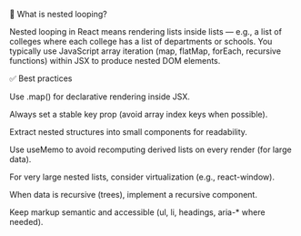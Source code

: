 🔁 What is nested looping?

Nested looping in React means rendering lists inside lists — e.g., a list of colleges where each college has a list of departments or schools. You typically use JavaScript array iteration (map, flatMap, forEach, recursive functions) within JSX to produce nested DOM elements.

✅ Best practices

Use .map() for declarative rendering inside JSX.

Always set a stable key prop (avoid array index keys when possible).

Extract nested structures into small components for readability.

Use useMemo to avoid recomputing derived lists on every render (for large data).

For very large nested lists, consider virtualization (e.g., react-window).

When data is recursive (trees), implement a recursive component.

Keep markup semantic and accessible (ul, li, headings, aria-* where needed).

